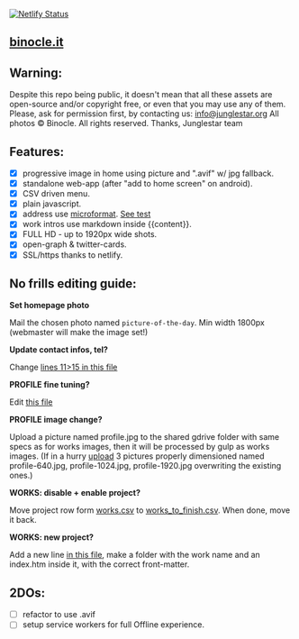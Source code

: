 [![Netlify Status](https://api.netlify.com/api/v1/badges/7ed81ca4-5f64-40a4-8cc4-e8af135648a8/deploy-status)](https://app.netlify.com/sites/binocle/deploys)

[binocle.it](https://binocle.it)
---

## Warning:

Despite this repo being public, it doesn't mean that all these assets are open-source and/or copyright free, or even that you may use any of them. Please, ask for permission first, by contacting us: info@junglestar.org
All photos © Binocle. All rights reserved.
Thanks, Junglestar team

## Features:

- [X] progressive image in home using picture and ".avif" w/ jpg fallback.
- [X] standalone web-app (after "add to home screen" on android).
- [X] CSV driven menu.
- [X] plain javascript.
- [X] address use [microformat](https://schema.org/Organization). [See test](https://search.google.com/structured-data/testing-tool#url=http%3A%2F%2Fbinocle.it%2F)
- [X] work intros use markdown inside {{content}}.
- [X] FULL HD - up to 1920px wide shots.
- [X] open-graph & twitter-cards.
- [X] SSL/https thanks to netlify.

## No frills editing guide:

**Set homepage photo**

Mail the chosen photo named ```picture-of-the-day```. Min width 1800px (webmaster will make the image set!)

**Update contact infos, tel?**

Change [lines 11>15 in this file](https://github.com/toybreaker/binocle/blob/gh-pages/_config.yml)

**PROFILE fine tuning?**

Edit [this file](https://github.com/toybreaker/binocle/blob/gh-pages/_includes/editables/profile.md)

**PROFILE image change?**

Upload a picture named profile.jpg to the shared gdrive folder with same specs as for works images, then it will be processed by gulp as works images. (If in a hurry [upload](https://github.com/toybreaker/binocle/tree/gh-pages/assets/p) 3 pictures properly dimensioned named profile-640.jpg, profile-1024.jpg, profile-1920.jpg overwriting the existing ones.)

**WORKS: disable + enable project?**

Move project row form [works.csv](https://github.com/toybreaker/binocle/blob/gh-pages/_data/works.csv) to [works_to_finish.csv](https://github.com/toybreaker/binocle/blob/gh-pages/_data/works_to_finish.csv). When done, move it back.

**WORKS: new project?**

Add a new line [in this file](https://github.com/toybreaker/binocle/blob/gh-pages/_data/works.csv), make a folder with the work name and an index.htm inside it, with the correct front-matter.

## 2DOs:

- [ ] refactor to use .avif
- [ ] setup service workers for full Offline experience.
